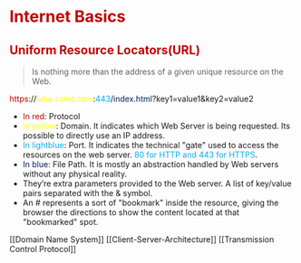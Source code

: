 # <span style="color:#c00000">Internet Basics</span> 

## <span style="color:#c00000">Uniform Resource Locators(URL)</span>

> Is nothing more than the address of a given unique resource on the Web.

<span style="color:#c00000">https</span>://<span style="color:#ffff00">laba.solvd.com</span>:<span style="color:#00b0f0">443</span>/<span style="color:#002060">index.html</span>?key1=value1&key2=value2

- <span style="color:#c00000">In red</span>: Protocol
- <span style="color:#ffff00">In yellow</span>: Domain. It indicates which Web Server is being requested. Its possible to directly use an IP address.
- <span style="color:#00b0f0">In lightblue</span>: Port. It indicates the technical "gate" used to access the resources on the web server. <span style="color:#00b0f0">80 for HTTP and 443 for HTTPS</span>.
- <span style="color:#002060">In blue</span>: File Path. It is mostly an abstraction handled by Web servers without any physical reality.
- They’re extra parameters provided to the Web server. A list of key/value pairs separated with the & symbol.
- An # represents a sort of "bookmark" inside the resource, giving the browser the directions to show the content located at that "bookmarked" spot.

[[Domain Name System]]
[[Client-Server-Architecture]]
[[Transmission Control Protocol]]